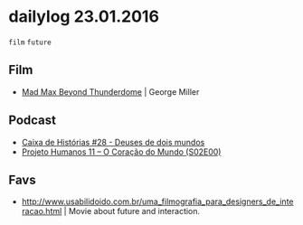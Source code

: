 # dailylog 23.01.2016
`film` `future`

## Film

- [Mad Max Beyond Thunderdome](http://letterboxd.com/film/mad-max-beyond-thunderdome/) |  George Miller

## Podcast

- [Caixa de Histórias #28 - Deuses de dois mundos](http://iradex.net/7465/caixa-de-historias-28-deuses-de-dois-mundos-o-livro-do-silencio)
- [Projeto Humanos 11 – O Coração do Mundo (S02E00)](http://www.b9.com.br/62787/podcasts/projeto-humanos/o-coracao-do-mundo-historias-recentes-do-oriente-medio/)

## Favs

- http://www.usabilidoido.com.br/uma_filmografia_para_designers_de_interacao.html | Movie about future and interaction.
